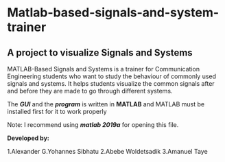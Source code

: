 # Matlab-based-signals-and-system-trainer

## A project to visualize Signals and Systems

MATLAB-Based Signals and Systems is a trainer for Communication Engineering students who want to study the behaviour of commonly used signals and systems. It helps students visualize the common signals after and before they are made to go through different systems.

The ***GUI*** and the ***program*** is written in **MATLAB** and MATLAB must be installed first for it to work properly

Note: I recommend using ***matlab 2019a*** for opening this file.


**Developed by:**

1.Alexander G.Yohannes Sibhatu
2.Abebe Woldetsadik
3.Amanuel Taye



